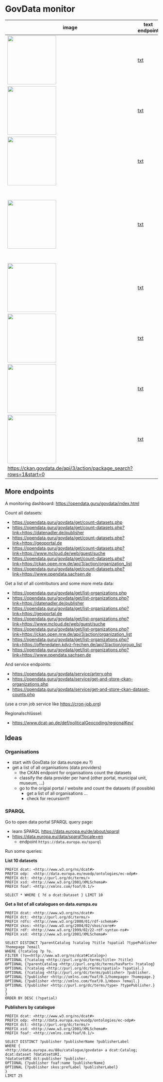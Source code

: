 # GovData monitor

| image | text endpoint | svg endpoint | data source | description |
|-------|---------------|--------------|-------------|-------------|
| <img src="https://opendata.guru/govdata/get/govdata-startpage.svg" style="height:10rem"> | [txt](https://opendata.guru/govdata/get/govdata-startpage.php) | [svg](https://opendata.guru/govdata/get/govdata-startpage.svg) | [govdata.de](https://www.govdata.de/) | Info box on start page
| <img src="https://opendata.guru/govdata/get/govdata-datapage.svg" style="height:10rem"> | [txt](https://opendata.guru/govdata/get/govdata-datapage.php) | [svg](https://opendata.guru/govdata/get/govdata-datapage.svg) | [govdata.de/web/guest/daten](https://www.govdata.de/web/guest/daten) | Data counter on data page
| <img src="https://opendata.guru/govdata/get/govdata-sparql-countdatasets.svg" style="height:10rem"> | [txt](https://opendata.guru/govdata/get/govdata-sparql-countdatasets.php) | [svg](https://opendata.guru/govdata/get/govdata-sparql-countdatasets.svg) | [govdata.de/web/guest/sparql-assistent](https://www.govdata.de/web/guest/sparql-assistent) | Result of the SPARQL query ```SELECT (COUNT(?dataset) AS ?datasets) WHERE { ?dataset a dcat:Dataset . }```
| <img src="https://opendata.guru/govdata/get/govdata-sparql-countdistributiondatasets.svg" style="height:10rem"> | [txt](https://opendata.guru/govdata/get/govdata-sparql-countdistributiondatasets.php) | [svg](https://opendata.guru/govdata/get/govdata-sparql-countdistributiondatasets.svg) | [govdata.de/web/guest/sparql-assistent](https://www.govdata.de/web/guest/sparql-assistent) | Result of the SPARQL query ```SELECT ?datasets ?distributions (?distributions / ?datasets AS ?averageDistributionsPerDataset) WHERE {{ SELECT (COUNT(?dataset) AS ?datasets) (SUM(?distributionsPerDataset) AS ?distributions) WHERE {{ SELECT ?dataset (COUNT(?distribution) AS ?distributionsPerDataset) WHERE { ?dataset a dcat:Dataset . ?dataset dcat:distribution ?distribution . } GROUP BY ?dataset }}}} LIMIT 100```
| <img src="https://opendata.guru/govdata/get/govdata-ckan.svg" style="height:10rem"> | [txt](https://opendata.guru/govdata/get/govdata-ckan.php) | [svg](https://opendata.guru/govdata/get/govdata-ckan.svg) | [ckan.govdata.de/api/3/action/package_list](https://ckan.govdata.de/api/3/action/package_list) | Length of the dataset list on CKAN endpoint
| <img src="https://opendata.guru/govdata/get/govdata-dcatapde.svg" style="height:10rem"> | [txt](https://opendata.guru/govdata/get/govdata-dcatapde.php) | [svg](https://opendata.guru/govdata/get/govdata-dcatapde.svg) | [ckan.govdata.de/catalog.rdf](https://ckan.govdata.de/catalog.rdf) | Total items count of pagination info in DCAT-AP.de endpoint and data counter on this page: https://ckan.govdata.de/dataset/
| <img src="https://opendata.guru/govdata/get/eudata-datapage.svg" style="height:10rem"> | [txt](https://opendata.guru/govdata/get/eudata-datapage.php) | [svg](https://opendata.guru/govdata/get/eudata-datapage.svg) | [data.europa.eu/data/datasets?catalog=govdata](https://data.europa.eu/data/datasets?catalog=govdata) | Data counter for GovData on EU data portal
| <img src="https://opendata.guru/govdata/get/eudata-statistics.svg" style="height:10rem"> | [txt](https://opendata.guru/govdata/get/eudata-statistics.php) | [svg](https://opendata.guru/govdata/get/eudata-statistics.svg) | [data.europa.eu/catalogue-statistics/CurrentState](https://data.europa.eu/catalogue-statistics/CurrentState) | Data counter for GovData on the EU data portal statistic page (updated monthly)
| https://ckan.govdata.de/api/3/action/package_search?rows=1&start=0 |

## More endpoints

A monitoring dashboard:
https://opendata.guru/govdata/index.html

Count all datasets:

- https://opendata.guru/govdata/get/count-datasets.php
- https://opendata.guru/govdata/get/count-datasets.php?link=https://datenadler.de/publisher
- https://opendata.guru/govdata/get/count-datasets.php?link=https://geoportal.de
- https://opendata.guru/govdata/get/count-datasets.php?link=https://www.mcloud.de/web/guest/suche
- https://opendata.guru/govdata/get/count-datasets.php?link=https://ckan.open.nrw.de/api/3/action/organization_list
- https://opendata.guru/govdata/get/count-datasets.php?link=https://www.opendata.sachsen.de

Get a list of all contributors and some more meta data:

- https://opendata.guru/govdata/get/list-organizations.php
- https://opendata.guru/govdata/get/list-organizations.php?link=https://datenadler.de/publisher
- https://opendata.guru/govdata/get/list-organizations.php?link=https://geoportal.de
- https://opendata.guru/govdata/get/list-organizations.php?link=https://www.mcloud.de/web/guest/suche
- https://opendata.guru/govdata/get/list-organizations.php?link=https://ckan.open.nrw.de/api/3/action/organization_list
- https://opendata.guru/govdata/get/list-organizations.php?link=https://offenedaten.kdvz-frechen.de/api/3/action/group_list
- https://opendata.guru/govdata/get/list-organizations.php?link=https://www.opendata.sachsen.de

And service endpoints:

- https://opendata.guru/govdata/service/artery.php
- https://opendata.guru/govdata/service/get-and-store-ckan-organizations.php
- https://opendata.guru/govdata/service/get-and-store-ckan-dataset-counts.php

(use a cron job service like https://cron-job.org)

Regionalschlüssel:

- https://www.dcat-ap.de/def/politicalGeocoding/regionalKey/

## Ideas

### Organisations

- start with GovData (or data.europe.eu ?)
- get a list of all organisations (data providers)
  - the CKAN endpoint for organisations count the datasets
  - classify the data provider per hand (other portal, municipal unit, museum, ...)
  - go to the origial portal / website and count the datasets (if possible)
    - get a list of all organisations ...
    - check for recursion!!!

### SPARQL

Go to open data portal SPARQL query page:

- learn SPARQL https://data.europa.eu/de/about/sparql
- https://data.europa.eu/data/sparql?locale=en
  - endpoint ```https://data.europa.eu/sparql```

Run some queries:

**List 10 datasets**

```
PREFIX dcat: <http://www.w3.org/ns/dcat#>
PREFIX odp:  <http://data.europa.eu/euodp/ontologies/ec-odp#>
PREFIX dct: <http://purl.org/dc/terms/>
PREFIX xsd: <http://www.w3.org/2001/XMLSchema#>
PREFIX foaf: <http://xmlns.com/foaf/0.1/>

SELECT * WHERE { ?d a dcat:Dataset } LIMIT 10
```

**Get a list of all catalogues on data.europa.eu**

```
PREFIX dcat: <http://www.w3.org/ns/dcat#>
PREFIX dct: <http://purl.org/dc/terms/>
PREFIX rdfs: <http://www.w3.org/2000/01/rdf-schema#>
PREFIX skos: <http://www.w3.org/2004/02/skos/core#>
PREFIX rdf: <http://www.w3.org/1999/02/22-rdf-syntax-ns#>
PREFIX xsd: <http://www.w3.org/2001/XMLSchema#>

SELECT DISTINCT ?parentCatalog ?catalog ?title ?spatial ?typePublisher ?homepage ?email
WHERE {?catalog ?p ?o.
FILTER (?o=<http://www.w3.org/ns/dcat#Catalog>)
OPTIONAL {?catalog <http://purl.org/dc/terms/title> ?title}
OPTIONAL {?parentCatalog <http://purl.org/dc/terms/hasPart> ?catalog}
OPTIONAL {?catalog <http://purl.org/dc/terms/spatial> ?spatial.}
OPTIONAL {?catalog <http://purl.org/dc/terms/publisher> ?publisher.
OPTIONAL {?publisher <http://xmlns.com/foaf/0.1/homepage> ?homepage.}
OPTIONAL {?publisher <http://xmlns.com/foaf/0.1/mbox> ?email.}
OPTIONAL {?publisher <http://purl.org/dc/terms/type> ?typePublisher.}
}
}
ORDER BY DESC (?spatial)
```

**Publishers by catalogue**

```
PREFIX dcat: <http://www.w3.org/ns/dcat#>
PREFIX odp: <http://data.europa.eu/euodp/ontologies/ec-odp#>
PREFIX dct: <http://purl.org/dc/terms/>
PREFIX xsd: <http://www.w3.org/2001/XMLSchema#>
PREFIX foaf: <http://xmlns.com/foaf/0.1/>

SELECT DISTINCT ?publisher ?publisherName ?publisherLabel
WHERE {
<http://data.europa.eu/88u/catalogue/govdata> a dcat:Catalog;
dcat:dataset ?datatsetURI.
?datatsetURI dct:publisher ?publisher.
OPTIONAL {?publisher foaf:name ?publisherName}
OPTIONAL {?publisher skos:prefLabel ?publisherLabel}
}
LIMIT 25
```
